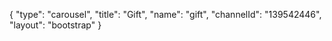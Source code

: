 {
    "type": "carousel",
    "title": "Gift",
    "name": "gift",
    "channelId": "139542446",
    "layout": "bootstrap"
}